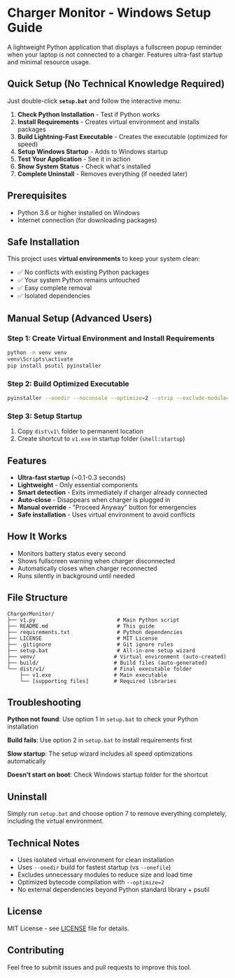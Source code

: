 # Charger Monitor - Windows Setup Guide

A lightweight Python application that displays a fullscreen popup reminder when your laptop is not connected to a charger. Features ultra-fast startup and minimal resource usage.

## Quick Setup (No Technical Knowledge Required)

Just double-click **`setup.bat`** and follow the interactive menu:

1. **Check Python Installation** - Test if Python works
2. **Install Requirements** - Creates virtual environment and installs packages  
3. **Build Lightning-Fast Executable** - Creates the executable (optimized for speed)
4. **Setup Windows Startup** - Adds to Windows startup
5. **Test Your Application** - See it in action
6. **Show System Status** - Check what's installed
7. **Complete Uninstall** - Removes everything (if needed later)

## Prerequisites

- Python 3.6 or higher installed on Windows
- Internet connection (for downloading packages)

## Safe Installation

This project uses **virtual environments** to keep your system clean:

- ✅ No conflicts with existing Python packages
- ✅ Your system Python remains untouched
- ✅ Easy complete removal
- ✅ Isolated dependencies

## Manual Setup (Advanced Users)

### Step 1: Create Virtual Environment and Install Requirements

```bash
python -m venv venv
venv\Scripts\activate
pip install psutil pyinstaller
```

### Step 2: Build Optimized Executable

```bash
pyinstaller --onedir --noconsole --optimize=2 --strip --exclude-module=matplotlib --exclude-module=numpy --exclude-module=pandas --exclude-module=scipy --exclude-module=PIL --exclude-module=cv2 v1.py
```

### Step 3: Setup Startup

1. Copy `dist\v1\` folder to permanent location
2. Create shortcut to `v1.exe` in startup folder (`shell:startup`)

## Features

- **Ultra-fast startup** (~0.1-0.3 seconds)
- **Lightweight** - Only essential components
- **Smart detection** - Exits immediately if charger already connected
- **Auto-close** - Disappears when charger is plugged in
- **Manual override** - "Proceed Anyway" button for emergencies
- **Safe installation** - Uses virtual environment to avoid conflicts

## How It Works

- Monitors battery status every second
- Shows fullscreen warning when charger disconnected
- Automatically closes when charger reconnected
- Runs silently in background until needed

## File Structure

```text
ChargerMonitor/
├── v1.py                          # Main Python script
├── README.md                      # This guide
├── requirements.txt               # Python dependencies
├── LICENSE                        # MIT License
├── .gitignore                     # Git ignore rules
├── setup.bat                      # All-in-one setup wizard
├── venv/                         # Virtual environment (auto-created)
├── build/                        # Build files (auto-generated)
└── dist/v1/                      # Final executable folder
    ├── v1.exe                    # Main executable
    └── [supporting files]        # Required libraries
```

## Troubleshooting

**Python not found**: Use option 1 in `setup.bat` to check your Python installation

**Build fails**: Use option 2 in `setup.bat` to install requirements first

**Slow startup**: The setup wizard includes all speed optimizations automatically

**Doesn't start on boot**: Check Windows startup folder for the shortcut

## Uninstall

Simply run `setup.bat` and choose option 7 to remove everything completely, including the virtual environment.

## Technical Notes

- Uses isolated virtual environment for clean installation
- Uses `--onedir` build for fastest startup (vs `--onefile`)
- Excludes unnecessary modules to reduce size and load time
- Optimized bytecode compilation with `--optimize=2`
- No external dependencies beyond Python standard library + psutil

## License

MIT License - see [LICENSE](LICENSE) file for details.

## Contributing

Feel free to submit issues and pull requests to improve this tool.